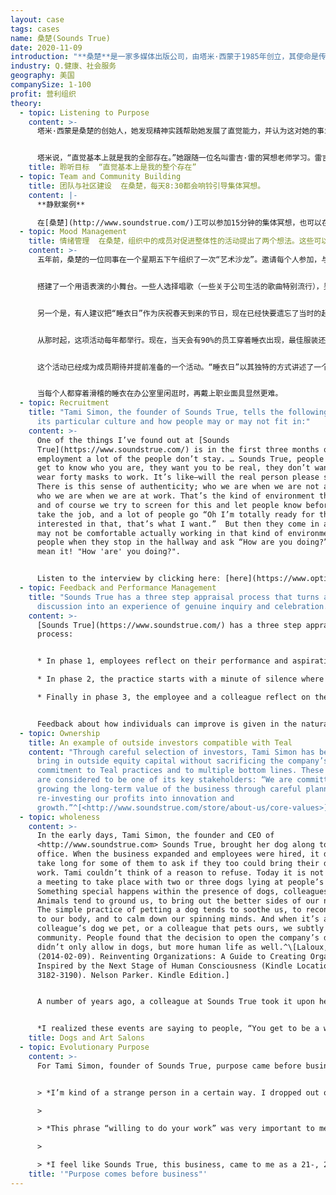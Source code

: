 ```yaml
---
layout: case
tags: cases
name: 桑楚(Sounds True)
date: 2020-11-09
introduction: "**桑楚**是一家多媒体出版公司，由塔米·西蒙于1985年创立，其使命是传播精神智慧。该公司位于科罗拉多州路易斯维尔，靠近科罗拉多州博尔德。"
industry: Q.健康、社会服务
geography: 美国
companySize: 1-100
profit: 营利组织
theory:
  - topic: Listening to Purpose
    content: >-
      塔米·西蒙是桑楚的创始人，她发现精神实践帮助她发展了直觉能力，并认为这对她的事业很有帮助：


      塔米说，“直觉基本上就是我的全部存在。”她跟随一位名叫雷吉·雷的冥想老师学习。雷吉从自己的老师哪里学会如何“阅读征兆”，并把这些教导传给了塔米。“这是一种艺术形式，也是一种天赋的生存技能。如果你在打猎，你会注意那些痕迹。我们就是这样挑选项目的。我们看直觉带来的征兆。有多少人在谈论它？对于一个特定的作者，我们有多少个请求？我们对这个项目的内心感受是什么？这一点也很重要，公司内部问题也会通过“觉察征兆”来发现。…塔米发现有一个练习对激发灵感很有用，那就是视觉化练习。她描述了这个过程：“你想象自己进入地球的中心，进入水中，并把它们带到地表。于是，新的想法就会神奇出现。视觉化使健谈的头脑平静下来，并为愿景信息的浮现创造了呈现空间。”^\[ Laloux, Frederic (2014-02-09). Reinventing Organizations: A Guide to Creating Organizations Inspired by the Next Stage of Human Consciousness (Kindle Locations 4413-4424). Nelson Parker. Kindle Edition.]
    title: 聆听目标  “直觉基本上是我的整个存在”
  - topic: Team and Community Building
    title: 团队与社区建设  在桑楚，每天8:30都会响铃引导集体冥想。
    content: |-
      **静默案例**

      在[桑楚](http://www.soundstrue.com/)工可以参加15分钟的集体冥想，也可以在办公桌前静坐几分钟。
  - topic: Mood Management
    title: 情绪管理  在桑楚，组织中的成员对促进整体性的活动提出了两个想法。这些可以打造一种快乐、信任、完整和兴奋的情绪。这些活动被称为“艺术沙龙”和“睡衣日”。目前已成为年度活动。
    content: >-
      五年前，桑楚的一位同事在一个星期五下午组织了一次“艺术沙龙”。邀请每个人参加，与同事分享艺术激情。整个办公室的墙上都挂满了照片和画。


      搭建了一个用语表演的小舞台。一些人选择唱歌（一些关于公司生活的歌曲特别流行），另一些人则选择玩杂耍或跳舞。这活动如此受欢迎，乃至沙龙已经成为一个年度活动。公司创始人塔米·西蒙（Tami Simon）没有参与或指导创办第一家沙龙。但她看到，沙龙已经成为公司文化中的一个重要元素：“我意识到这些活动是在对人们说，‘你要成为一个完整的人。你的某些部分，可能不适合每天作为工作的一部分来表达。……但你现在能玩五个球的事实，其实很酷。在一个星期五下午，我们想坐下来喝杯酒，看着你这样做，承认并颂扬你人性的这个部分。”


      另一个是，有人建议把“睡衣日”作为庆祝春天到来的节日，现在已经快要遗忘了当时的起因。每个想加入的人都会穿着睡衣在办公室分享早餐。出现在集体早餐的几个成员得很开心，于是他们决定，在一天剩下的时间里继续穿着睡衣上班。


      从那时起，这项活动每年都举行。现在，当天会有90%的员工穿着睡衣出现，最佳服装还能获得奖励。（主人和狗的配套睡衣分享过一次奖品。）


      这个活动已经成为成员期待并提前准备的一个活动。“睡衣日”以其独特的方式讲述了一个故事——每一件睡衣都代表着一个故事，等待着对穿睡衣的人说些什么：是什么让你选择了那套衣服？


      当每个人都穿着滑稽的睡衣在办公室里闲逛时，再戴上职业面具显然更难。
  - topic: Recruitment
    title: "Tami Simon, the founder of Sounds True, tells the following story about
      its particular culture and how people may or may not fit in:"
    content: >-
      One of the things I’ve found out at [Sounds
      True](https://www.soundstrue.com/) is in the first three months of
      employment a lot of the people don’t stay. … Sounds True, people want to
      get to know who you are, they want you to be real, they don’t want you to
      wear forty masks to work. It’s like―will the real person please stand up?
      There is this sense of authenticity; who we are when we are not at work is
      who we are when we are at work. That’s the kind of environment that’s here
      and of course we try to screen for this and let people know before they
      take the job, and a lot of people go “Oh I’m totally ready for that.  I’m
      interested in that, that’s what I want.”  But then they come in and may or
      may not be comfortable actually working in that kind of environment where
      people when they stop in the hallway and ask “How are you doing?” actually
      mean it! "How 'are' you doing?". 


      Listen to the interview by clicking hereː [here](https://www.optimize.me/)
  - topic: Feedback and Performance Management
    title: "Sounds True has a three step appraisal process that turns an appraisal
      discussion into an experience of genuine inquiry and celebration. "
    content: >-
      [Sounds True](https://www.soundstrue.com/) has a three step appraisal
      process:


      * In phase 1, employees reflect on their performance and aspirations based on a list of questions to trigger thinking.

      * In phase 2, the practice starts with a minute of silence where colleagues are asked to hold the person receiving feedback in their hearts and try to let go of any form of judgement. Then, in turn, each person sits in front of their colleague and talks openly about what they most value in their colleague and reflect on one area where they think they could grow.

      * Finally in phase 3, the employee and a colleague reflect on the feedback through a deeper conversation to learn and decide what happens next.


      Feedback about how individuals can improve is given in the natural course of events throughout the year and not saved up for the annual appraisal.^[Laloux, Frederic. Reinventing Organizations. Nelson Parker (2014), page 183]
  - topic: Ownership
    title: An example of outside investors compatible with Teal
    content: "Through careful selection of investors, Tami Simon has been able to
      bring in outside equity capital without sacrificing the company’s
      commitment to Teal practices and to multiple bottom lines. These investors
      are considered to be one of its key stakeholders: “We are committed to
      growing the long-term value of the business through careful planning and
      re-investing our profits into innovation and
      growth.”^[<http://www.soundstrue.com/store/about-us/core-values>]"
  - topic: wholeness
    content: >-
      In the early days, Tami Simon, the founder and CEO of
      <http://www.soundstrue.com> Sounds True, brought her dog along to the
      office. When the business expanded and employees were hired, it didn’t
      take long for some of them to ask if they too could bring their dogs to
      work. Tami couldn’t think of a reason to refuse. Today it is not rare for
      a meeting to take place with two or three dogs lying at people’s feet.
      Something special happens within the presence of dogs, colleagues noticed.
      Animals tend to ground us, to bring out the better sides of our nature.
      The simple practice of petting a dog tends to soothe us, to reconnect us
      to our body, and to calm down our spinning minds. And when it’s a
      colleague’s dog we pet, or a colleague that pets ours, we subtly build
      community. People found that the decision to open the company’s doors
      didn’t only allow in dogs, but more human life as well.^\[Laloux, Frederic
      (2014-02-09). Reinventing Organizations: A Guide to Creating Organizations
      Inspired by the Next Stage of Human Consciousness (Kindle Locations
      3182-3190). Nelson Parker. Kindle Edition.]


      A number of years ago, a colleague at Sounds True took it upon herself to organize an “Art Salon” on a Friday afternoon. Everyone was invited to share some artistic passion with his or her colleagues. Walls throughout the office were filled with photographs and paintings. A small stage was erected for people to perform. Some colleagues chose to sing (some songs composed about life in the company were particular hits), others juggled or danced tango. People enjoyed themselves so much that the salon has turned into an annual event. Tami wasn’t involved in setting up the first salon, but she sees that it has become an important element in the company culture:


      *I realized these events are saying to people, “You get to be a whole person. This part of you, it may not fit to do it as part of your job every day. … But the fact that you can now juggle five balls is actually cool. And on a Friday afternoon, we want to sit back and have a glass of wine and watch you do this and acknowledge this part of you.” That is part of what I think makes people feel \[that that] the wholeness of who they are is actually welcome. Because we do welcome it, we want to see it.*^\[Laloux, Frederic (2014-02-09). Reinventing Organizations: A Guide to Creating Organizations Inspired by the Next Stage of Human Consciousness (Kindle Locations 3544-3553). Nelson Parker. Kindle Edition.]
    title: Dogs and Art Salons
  - topic: Evolutionary Purpose
    content: >-
      For Tami Simon, founder of Sounds True, purpose came before business:


      > *I’m kind of a strange person in a certain way. I dropped out of college because I didn’t feel like I actually could be myself in an academic environment. … I felt that in the academic environment I was being asked to pose as somebody who had answers to questions when instead I had experiences that I wanted to explore more deeply. … I went into a deep internal process where I prayed extremely hard and the prayer had to do with being of service. … The way I was thinking as a 20-, 21-year-old college dropout was, “Could I please be given the opportunity to take the talents that I have and all the gifts that I have been given by a very supporting and loving family and terrific opportunities for higher education … and give back in some way?” … The prayer was, “God, I’m willing to do your work. Please show me what it is. Please just show me what it is.”*

      >

      > *This phrase “willing to do your work” was very important to me because I didn’t want to be willful. I didn’t want to insist that it had to go my way. At the same time I didn’t want to be will-less where I was simply waiting in a coffee shop to be discovered. …*

      >

      > *I feel like Sounds True, this business, came to me as a 21-, 22-year-old as a gift and as a kind of covenant with the universe, a kind of bond where I said, “I’ll serve you. I’ll work really hard,” and the other side of it was, “You’ll be supported, you’ll be shown, doors will open, you’ll meet the people, opportunities will happen.” It’s this sense of a cosmic agreement that … I could help distribute spiritual teachings from different wisdom traditions from around the world. And I could do it with sincerity and devotion. That was my outlook from the beginning. It was never really about me per se. I wanted to be myself, I wanted to be authentic, and I wanted to make a contribution.^\[Tami Simon, interviewed by Diederick Janse and Ewan Townhead, podcast series “Waking up the Workplace,” episode “Even Sages need a Business Plan,” April 14, 2011.]*
    title: '"Purpose comes before business"'
---
```

